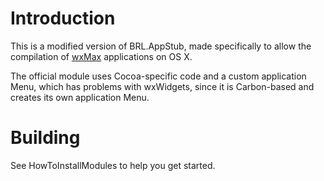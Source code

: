 # Introduction #

This is a modified version of BRL.AppStub, made specifically to allow the compilation of [wxMax](http://wxmax.googlecode.com) applications on OS X.

The official module uses Cocoa-specific code and a custom application Menu, which has problems with wxWidgets, since it is Carbon-based and creates its own application Menu.


# Building #

See HowToInstallModules to help you get started.